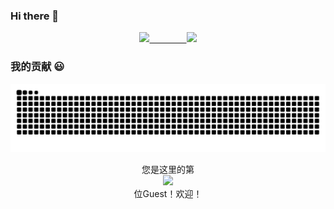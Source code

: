 ### Hi there 👋
    
<p align="center">
  <a href="https://github.com/xiaoji235">
    <img src="https://github-readme-stats.vercel.app/api?username=xiaoji235&theme=gruvbox&show_icons=true" />
      &nbsp;&nbsp;&nbsp;&nbsp;&nbsp;&nbsp;&nbsp;&nbsp;&nbsp;&nbsp;&nbsp;&nbsp;&nbsp;
    <!--<img src="https://cdn.jsdelivr.net/gh/xiaoji235/xiaoji235/morty.png">-->
      <img src="https://dl.img.timecdn.cn/2022/01/25/ralsei.gif" width=200px>
  </a>
</p>
  
### 我的贡献 😃
  <p align="center">
    <a href="https://github.com/marketplace/actions/generate-snake-game-from-github-contribution-grid">
    <img src="https://raw.githubusercontent.com/xiaoji235/xiaoji235/output/github-contribution-grid-snake.svg" 
       alt="Contribution eating Snake" />
    </a>
  </p>

<p align="center"> 
  您是这里的第<br>
  <img src="https://profile-counter.glitch.me/xiaoji235/count.svg" /><br>
    位Guest！欢迎！
</p>
